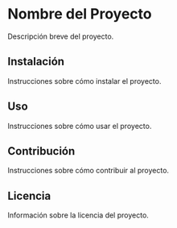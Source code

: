 # Nombre del Proyecto

Descripción breve del proyecto.

## Instalación

Instrucciones sobre cómo instalar el proyecto.

## Uso

Instrucciones sobre cómo usar el proyecto.

## Contribución

Instrucciones sobre cómo contribuir al proyecto.

## Licencia

Información sobre la licencia del proyecto.
